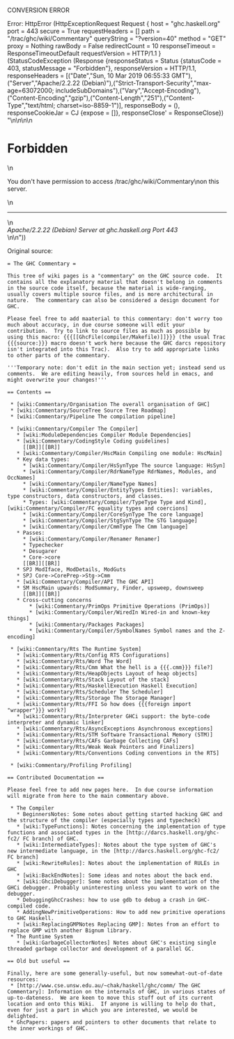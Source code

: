 CONVERSION ERROR

Error: HttpError (HttpExceptionRequest Request {
  host                 = "ghc.haskell.org"
  port                 = 443
  secure               = True
  requestHeaders       = []
  path                 = "/trac/ghc/wiki/Commentary"
  queryString          = "?version=40"
  method               = "GET"
  proxy                = Nothing
  rawBody              = False
  redirectCount        = 10
  responseTimeout      = ResponseTimeoutDefault
  requestVersion       = HTTP/1.1
}
 (StatusCodeException (Response {responseStatus = Status {statusCode = 403, statusMessage = "Forbidden"}, responseVersion = HTTP/1.1, responseHeaders = [("Date","Sun, 10 Mar 2019 06:55:33 GMT"),("Server","Apache/2.2.22 (Debian)"),("Strict-Transport-Security","max-age=63072000; includeSubDomains"),("Vary","Accept-Encoding"),("Content-Encoding","gzip"),("Content-Length","251"),("Content-Type","text/html; charset=iso-8859-1")], responseBody = (), responseCookieJar = CJ {expose = []}, responseClose' = ResponseClose}) "<!DOCTYPE HTML PUBLIC \"-//IETF//DTD HTML 2.0//EN\">\n<html><head>\n<title>403 Forbidden</title>\n</head><body>\n<h1>Forbidden</h1>\n<p>You don't have permission to access /trac/ghc/wiki/Commentary\non this server.</p>\n<hr>\n<address>Apache/2.2.22 (Debian) Server at ghc.haskell.org Port 443</address>\n</body></html>\n"))

Original source:

```trac
= The GHC Commentary =

This tree of wiki pages is a "commentary" on the GHC source code.  It contains all the explanatory material that doesn't belong in comments in the source code itself, because the material is wide-ranging, usually covers multiple source files, and is more architectural in nature.  The commentary can also be considered a design document for GHC.

Please feel free to add maaterial to this commentary: don't worry too much about accuracy, in due course someone will edit your contribution.  Try to link to source files as much as possible by using this macro: {{{[[GhcFile(compiler/Makefile)]]}}} (the usual Trac {{{source:}}} macro doesn't work here because the GHC darcs repository isn't integrated into this Trac).  Also try to add appropriate links to other parts of the commentary.

'''Temporary note: don't edit in the main section yet; instead send us comments.  We are editing heavily, from sources held in emacs, and might overwrite your changes!'''

== Contents ==

 * [wiki:Commentary/Organisation The overall organisation of GHC]
 * [wiki:Commentary/SourceTree Source Tree Roadmap]
 * [wiki:Commentary/Pipeline The compilation pipeline]

 * [wiki:Commentary/Compiler The Compiler]
   * [wiki:ModuleDependencies Compiler Module Dependencies]
   * [wiki:Commentary/CodingStyle Coding guidelines]
     [[BR]][[BR]]
   * [wiki:Commentary/Compiler/HscMain Compiling one module: HscMain]
   * Key data types:
     * [wiki:Commentary/Compiler/HsSynType The source language: HsSyn] 
     * [wiki:Commentary/Compiler/RdrNameType RdrNames, Modules, and OccNames]
     * [wiki:Commentary/Compiler/NameType Names]
     * [wiki:Commentary/Compiler/EntityTypes Entities]: variables, type constructors, data constructors, and classes.
     * Types: [wiki:Commentary/Compiler/TypeType Type and Kind], [wiki:Commentary/Compiler/FC equality types and coercions]
     * [wiki:Commentary/Compiler/CoreSynType The core language]
     * [wiki:Commentary/Compiler/StgSynType The STG language]
     * [wiki:Commentary/Compiler/CmmType The Cmm language]
   * Passes:
     * [wiki:Commentary/Compiler/Renamer Renamer]
     * Typechecker
     * Desugarer
     * Core->core
     [[BR]][[BR]]
   * SPJ ModIface, ModDetails, ModGuts
   * SPJ Core->CorePrep->Stg->Cmm
   * [wiki:Commentary/Compiler/API The GHC API]
   * SM HscMain upwards: ModSummary, Finder, upsweep, downsweep
     [[BR]][[BR]]
   * Cross-cutting concerns
       * [wiki:Commentary/PrimOps Primitive Operations (PrimOps)]
       * [wiki:Commentary/Compiler/WiredIn Wired-in and known-key things]
       * [wiki:Commentary/Packages Packages]
       * [wiki:Commentary/Compiler/SymbolNames Symbol names and the Z-encoding]
  
 * [wiki:Commentary/Rts The Runtime System]
   * [wiki:Commentary/Rts/Config RTS Configurations]
   * [wiki:Commentary/Rts/Word The Word]
   * [wiki:Commentary/Rts/Cmm What the hell is a {{{.cmm}}} file?]
   * [wiki:Commentary/Rts/HeapObjects Layout of heap objects]
   * [wiki:Commentary/Rts/Stack Layout of the stack]
   * [wiki:Commentary/Rts/HaskellExecution Haskell Execution]
   * [wiki:Commentary/Rts/Scheduler The Scheduler]
   * [wiki:Commentary/Rts/Storage The Storage Manager]
   * [wiki:Commentary/Rts/FFI So how does {{{foreign import "wrapper"}}} work?]
   * [wiki:Commentary/Rts/Interpreter GHCi support: the byte-code interpreter and dynamic linker]
   * [wiki:Commentary/Rts/AsyncExceptions Asynchronous exceptions]
   * [wiki:Commentary/Rts/STM Software Transactional Memory (STM)]
   * [wiki:Commentary/Rts/CAFs Garbage Collecting CAFs]
   * [wiki:Commentary/Rts/Weak Weak Pointers and Finalizers]
   * [wiki:Commentary/Rts/Conventions Coding conventions in the RTS]

 * [wiki:Commentary/Profiling Profiling]

== Contributed Documentation ==

Please feel free to add new pages here.  In due course information will migrate from here to the main commentary above.

 * The Compiler
   * BeginnersNotes: Some notes about getting started hacking GHC and the structure of the compiler (especially types and typecheck)
   * [wiki:TypeFunctions]: Notes concerning the implementation of type functions and associated types in the [http://darcs.haskell.org/ghc-fc2/ FC branch] of GHC.
   * [wiki:IntermediateTypes]: Notes about the type system of GHC's new intermediate language, in the [http://darcs.haskell.org/ghc-fc2/ FC branch]
   * [wiki:RewriteRules]: Notes about the implementation of RULEs in GHC
   * [wiki:BackEndNotes]: Some ideas and notes about the back end.
   * [wiki:GhciDebugger]: Some notes about the implementation of the GHCi debugger. Probably uninteresting unless you want to work on the debugger.
   * DebuggingGhcCrashes: how to use gdb to debug a crash in GHC-compiled code.
   * AddingNewPrimitiveOperations: How to add new primitive operations to GHC Haskell.
   * [wiki:ReplacingGMPNotes Replacing GMP]: Notes from an effort to replace GMP with another Bignum library.
 * The Runtime System
   * [wiki:GarbageCollectorNotes] Notes about GHC's existing single threaded garbage collector and development of a parallel GC.
 
== Old but useful ==

Finally, here are some generally-useful, but now somewhat-out-of-date resources:
 * [http://www.cse.unsw.edu.au/~chak/haskell/ghc/comm/ The GHC Commentary]: Information on the internals of GHC, in various states of up-to-dateness.  We are keen to move this stuff out of its current location and onto this Wiki.  If anyone is willing to help do that, even for just a part in which you are interested, we would be delighted.
 * GhcPapers: papers and pointers to other documents that relate to the inner workings of GHC.


```
